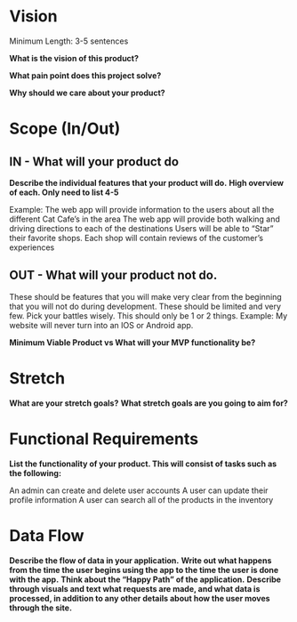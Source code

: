 # Vision

Minimum Length: 3-5 sentences

**What is the vision of this product?**

**What pain point does this project solve?**

**Why should we care about your product?**

# Scope (In/Out)

## IN - What will your product do

**Describe the individual features that your product will do.**
**High overview of each. Only need to list 4-5**

Example:
The web app will provide information to the users about all the different Cat Cafe’s in the area
The web app will provide both walking and driving directions to each of the destinations
Users will be able to “Star” their favorite shops.
Each shop will contain reviews of the customer’s experiences

## OUT - What will your product not do.
These should be features that you will make very clear from the beginning that you will not do during development. These should be limited and very few. Pick your battles wisely. This should only be 1 or 2 things. Example: My website will never turn into an IOS or Android app.

**Minimum Viable Product vs What will your MVP functionality be?**


# Stretch
**What are your stretch goals?**
**What stretch goals are you going to aim for?**

# Functional Requirements
**List the functionality of your product. This will consist of tasks such as the following:**

An admin can create and delete user accounts
A user can update their profile information
A user can search all of the products in the inventory

# Data Flow

**Describe the flow of data in your application.** 
**Write out what happens from the time the user begins using the app to the time the user is done with the app.** 
**Think about the “Happy Path” of the application.**
**Describe through visuals and text what requests are made, and what data is processed, in addition to any other details about how the user moves through the site.**
